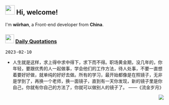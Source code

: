 <h2> <img src="https://emojis.slackmojis.com/emojis/images/1577982316/7421/typingcat.gif?1577982316" width="30" /> Hi, welcome! </h2>

I'm **wiirhan**, a Front-end developer from **China**.

<h3> <img src="https://emojis.slackmojis.com/emojis/images/1621024394/39092/cat-roll.gif?1621024394" width="28" /> <a href="https://github.com/xrkffgg/xrkffgg/blob/master/quotations.md"> Daily Quotations</a></h3>

<kbd>2023-02-10</kbd>

- 人生就是这样，求上得中求中得下，求下而不得。职场黄金期，没几年的，你年轻，要跟优秀的人一起做事，学会他们的工作方法，待人处事，不要一直想着要好好做，就单纯的好好去做。所有的学习，最开始都像是在照镜子，无非是学到了，再换一个老师，换一面镜子，直到有一天你发现，新的镜子里是你自己，你就有你自己的方法了，你就可以做别人的镜子了。 ——《流金岁月》

<!-- Randomly taken from quotations.md -->

<p align="right">
<img src="https://visitor-badge.glitch.me/badge?page_id=wiirhan.wiirhan" />
</p>
